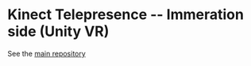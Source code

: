 # Kinect Telepresence -- Immeration side (Unity VR)

See the [main repository](https://github.com/laralex/kinect-telepresence)
